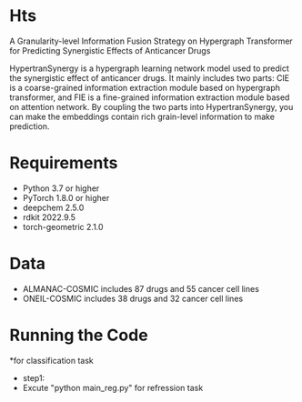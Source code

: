 # Hts
A Granularity-level Information Fusion Strategy on Hypergraph Transformer for Predicting Synergistic Effects of Anticancer Drugs

HypertranSynergy is a hypergraph learning network model used to predict the synergistic effect of anticancer drugs. 
It mainly includes two parts: CIE is a coarse-grained information extraction module based on hypergraph transformer, 
and FIE is a fine-grained information extraction module based on attention network. By coupling the two parts into HypertranSynergy, 
you can make the embeddings contain rich grain-level information to make prediction.

# Requirements 
 * Python 3.7 or higher 
 * PyTorch 1.8.0 or higher 
 * deepchem 2.5.0
 * rdkit 2022.9.5
 * torch-geometric 2.1.0

# Data 
 * ALMANAC-COSMIC includes 87 drugs and 55 cancer cell lines 
 * ONEIL-COSMIC includes 38 drugs and 32 cancer cell lines

# Running the Code 
 *for classification task 
   * step1:
 * Excute "python main_reg.py" for refression task
